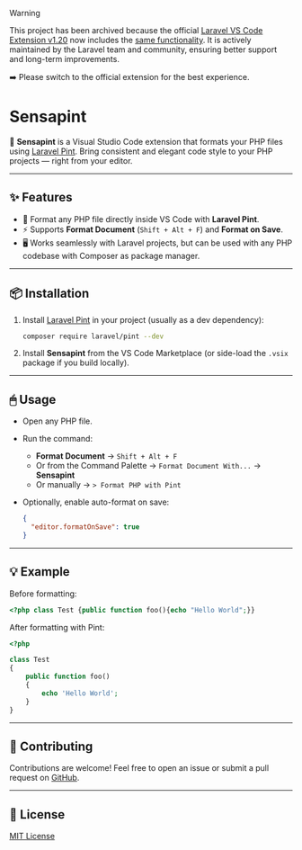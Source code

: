 > [!WARNING]
> This project has been archived because the official [Laravel VS Code Extension v1.20](https://github.com/laravel/vs-code-extension/releases/tag/v1.2.0) now includes the [same functionality](https://github.com/laravel/vs-code-extension/pull/451).
> It is actively maintained by the Laravel team and community, ensuring better support and long-term improvements.
> 
> ➡️ Please switch to the official extension for the best experience.

# Sensapint

🚀 **Sensapint** is a Visual Studio Code extension that formats your PHP files using [Laravel Pint](https://laravel.com/docs/pint).
Bring consistent and elegant code style to your PHP projects — right from your editor.

---

## ✨ Features

- 🔧 Format any PHP file directly inside VS Code with **Laravel Pint**.
- ⚡ Supports **Format Document** (`Shift + Alt + F`) and **Format on Save**.
- 🖥 Works seamlessly with Laravel projects, but can be used with any PHP codebase with Composer as package manager.

---

## 📦 Installation

1. Install [Laravel Pint](https://laravel.com/docs/pint) in your project (usually as a dev dependency):

   ```bash
   composer require laravel/pint --dev
   ```

2. Install **Sensapint** from the VS Code Marketplace (or side-load the `.vsix` package if you build locally).

---

## 🖱 Usage

- Open any PHP file.

- Run the command:

  - **Format Document** → `Shift + Alt + F`
  - Or from the Command Palette → `Format Document With...` → **Sensapint**
  - Or manually → `> Format PHP with Pint`

- Optionally, enable auto-format on save:

  ```json
  {
    "editor.formatOnSave": true
  }
  ```

---

## 💡 Example

Before formatting:

```php
<?php class Test {public function foo(){echo "Hello World";}}
```

After formatting with Pint:

```php
<?php

class Test
{
    public function foo()
    {
        echo 'Hello World';
    }
}
```

---

## 🤝 Contributing

Contributions are welcome!
Feel free to open an issue or submit a pull request on [GitHub](https://github.com/sensasi-delight/sensapint-vsce).

---

## 📄 License

[MIT License](LICENSE)

